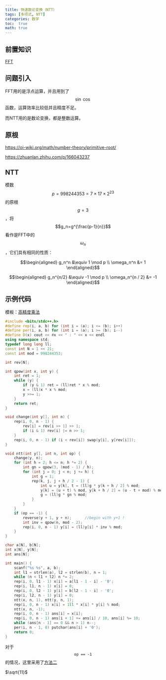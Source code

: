 ```yaml
---
title: 快速数论变换（NTT）
tags: [多项式, NTT]
categories: 数学
toc:  true
math: true
---
```


## 前置知识

[FFT](/数学/2021/09/07/fft/)

## 问题引入

FFT用的是浮点运算，并且用到了 $$\sin \; \cos$$ 函数，运算效率比较低并且精度不足。

而NTT用的是数论变换，都是整数运算。

## 原根

<https://oi-wiki.org/math/number-theory/primitive-root/>

<https://zhuanlan.zhihu.com/p/166043237>

## NTT

模数 $$p = 998244353 = 7\times 17 \times 2^{23}$$ 的原根 $$g=3$$ ，将 $$g_n=g^{\frac{p-1}{n}}$$ 看作是FFT中的 $$\omega_n$$ ，它们具有相同的性质：

$$\begin{aligned}
g_n^n &\equiv 1 \mod p \\
\omega_n^n &= 1
\end{aligned}$$

$$\begin{aligned}
g_n^{n/2} &\equiv -1 \mod p \\
\omega_n^{n / 2} &= -1
\end{aligned}$$

## 示例代码

模板：[高精度乘法](https://www.luogu.com.cn/problem/P1919)

```cpp
#include <bits/stdc++.h>
#define rep(i, a, b) for (int i = (a); i <= (b); i++)
#define per(i, a, b) for (int i = (a); i >= (b); i--)
#define D(x) cout << #x << " : " << x << endl
using namespace std;
typedef long long ll;
const int N = 1 << 21;
const int mod = 998244353;

int rev[N];

int qpow(int x, int y) {
    int ret = 1;
    while (y) {
        if (y & 1) ret = (ll)ret * x % mod;
        x = (ll)x * x % mod;
        y >>= 1;
    }
    return ret;
}

void change(int y[], int n) {
    rep(i, 0, n - 1) {
        rev[i] = rev[i >> 1] >> 1;
        if (i & 1) rev[i] |= n >> 1;
    }
    rep(i, 0, n - 1) if (i < rev[i]) swap(y[i], y[rev[i]]);
}

void ntt(int y[], int n, int op) {
    change(y, n);
    for (int h = 2; h <= n; h *= 2) {
        int gn = qpow(3, (mod - 1) / h);
        for (int j = 0; j < n; j += h) {
            int g = 1;
            rep(k, j, j + h / 2 - 1) {
                int u = y[k], t = (ll)g * y[k + h / 2] % mod;
                y[k] = (u + t) % mod, y[k + h / 2] = (u - t + mod) % mod;
                g = (ll)g * gn % mod;
            }
        }
    }
    if (op == -1) {
        reverse(y + 1, y + n);      //begin with y+1 !
        int inv = qpow(n, mod - 2);
        rep(i, 0, n - 1) y[i] = (ll)y[i] * inv % mod;
    }
}

char a[N], b[N];
int x[N], y[N];
int ans[N];

int main() {
    scanf("%s %s", a, b);
    int l1 = strlen(a), l2 = strlen(b), n = 1;
    while (n < l1 + l2) n *= 2;
    rep(i, 0, l1 - 1) x[i] = a[l1 - 1 - i] - '0';
    rep(i, l1, n - 1) x[i] = 0;
    rep(i, 0, l2 - 1) y[i] = b[l2 - 1 - i] - '0';
    rep(i, l2, n - 1) y[i] = 0;
    ntt(x, n, 1), ntt(y, n, 1);
    rep(i, 0, n - 1) x[i] = 1ll * x[i] * y[i] % mod;
    ntt(x, n, -1);
    rep(i, 0, n - 1) ans[i] = x[i];
    rep(i, 0, n - 1) ans[i + 1] += ans[i] / 10, ans[i] %= 10;
    while (ans[n - 1] == 0 && n > 1) n--;
    per(i, n - 1, 0) putchar(ans[i] + '0');
    return 0;
}
```

对于 $$\texttt{op == -1}$$ 的情况，这里采用了[方法二](https://oi-wiki.org/math/poly/fft/#_14)

$\sqrt{11}$

